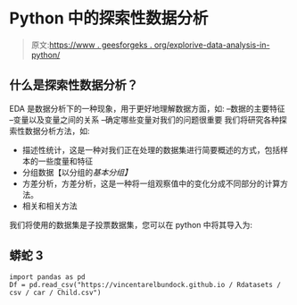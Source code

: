 # Python 中的探索性数据分析

> 原文:[https://www . geesforgeks . org/explorive-data-analysis-in-python/](https://www.geeksforgeeks.org/exploratory-data-analysis-in-python/)

## 什么是探索性数据分析？

EDA 是数据分析下的一种现象，用于更好地理解数据方面，如:
–数据的主要特征
–变量以及变量之间的关系
–确定哪些变量对我们的问题很重要
我们将研究各种探索性数据分析方法，如:

*   描述性统计，这是一种对我们正在处理的数据集进行简要概述的方式，包括样本的一些度量和特征
*   分组数据【以分组的*基本分组】*
*   方差分析，方差分析，这是一种将一组观察值中的变化分成不同部分的计算方法。
*   相关和相关方法

我们将使用的数据集是子投票数据集，您可以在 python 中将其导入为:

## 蟒蛇 3

```
import pandas as pd
Df = pd.read_csv("https://vincentarelbundock.github.io / Rdatasets / csv / car / Child.csv")
```